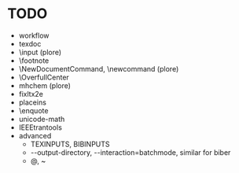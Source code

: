 # TODO

* workflow
* texdoc
* \input (plore)
* \footnote
* \NewDocumentCommand, \newcommand (plore)
* \OverfullCenter
* mhchem (plore)
* fixltx2e
* placeins
* \enquote
* unicode-math
* IEEEtrantools
* advanced
  - TEXINPUTS, BIBINPUTS
  - --output-directory, --interaction=batchmode, similar for biber
  - \@, ~
